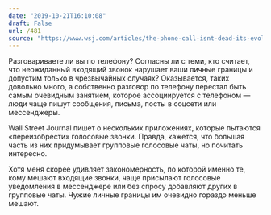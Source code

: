 ```yaml
---
date: "2019-10-21T16:10:08"
draft: False
url: /481
source: "https://www.wsj.com/articles/the-phone-call-isnt-dead-its-evolving-11571457605"
---
```


Разговариваете ли вы по телефону? Согласны ли с теми, кто считает, что неожиданный входящий звонок нарушает ваши личные границы и допустим только в чрезвычайных случаях? Оказывается, таких довольно много, а собственно разговор по телефону перестал быть самым очевидным занятием, которое ассоциируется с телефоном — люди чаще пишут сообщения, письма, посты в соцсети или мессенджеры.

Wall Street Journal пишет о нескольких приложениях, которые пытаются «переизобрести» голосовые звонки. Правда, кажется, что большая часть из них придумывает групповые голосовые чаты, но почитать интересно.

Хотя меня скорее удивляет закономерность, по которой именно те, кому мешают входящие звонки, чаще присылают голосовые уведомления в мессенджере или без спросу добавляют других в групповые чаты. Чужие личные границы им очевидно гораздо меньше мешают.
